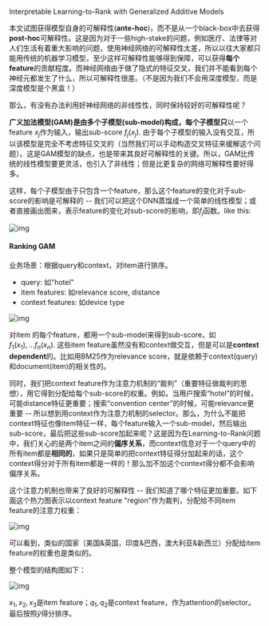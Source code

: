 Interpretable Learning-to-Rank with Generalized Additive
Models

本文试图获得模型自身的可解释性(**ante-hoc**)，而不是从一个black-box中去获得**post-hoc**可解释性。这是因为对于一些high-stake的问题，例如医疗、法律等对人们生活有着重大影响的问题，使用神经网络的可解释性太差，所以以往大家都只能用传统的机器学习模型，至少这样可解释性能够得到保障，可以获得**每个feature**的贡献程度。而神经网络由于做了隐式的特征交叉，我们并不能看到每个神经元都发生了什么，所以可解释性很差。（不是因为我们不会用深度模型，而是深度模型是个黑盒！）

那么，有没有办法利用好神经网络的非线性性，同时保持较好的可解释性呢？

**广义加法模型(GAM)**是由多个子模型(sub-model)构成，每个子模型**只**以一个feature $x_j$作为输入，输出sub-score $f_j(x_j)$. 由于每个子模型的输入没有交互，所以该模型是完全不考虑特征交叉的（当然我们可以手动构造交叉特征来缓解这个问题）。这是GAM模型的缺点，也是带来其良好可解释性的关键。所以，GAM比传统的线性模型要更灵活，也引入了非线性；但是比更复杂的网络可解释性要好得多。

这样，每个子模型由于只包含一个feature，那么这个feature的变化对于sub-score的影响是可解释的 -- 我们可以把这个DNN蒸馏成一个简单的线性模型；或者直接画出图来，表示feature的变化对sub-score的影响，即$f_j$函数。like this:

![img](https://pic1.zhimg.com/80/v2-3594ed4fe3369af35ae1ba58086f9cb1_1440w.png)



#### Ranking GAM

业务场景：根据query和context，对item进行排序。

- query: 如"hotel"
- item features: 如relevance score, distance
- context features: 如device type

![img](https://pic3.zhimg.com/80/v2-0709df207382de3f3883ae1fffbad52a_1440w.png)



对item 的每个feature，都用一个sub-model来得到sub-score，如$f_1(x_1),...f_n(x_n)$. 这些item feature虽然没有和context做交互，但是可以是**context dependent**的。比如用BM25作为relevance score，就是依赖于context(query)和document(item)的相关性的。

同时，我们把context feature作为注意力机制的“裁判”（重要特征做裁判的思想），用它得到分配给每个sub-score的权重。例如，当用户搜索“hotel”的时候，可能distance特征更重要；搜索“convention center”的时候，可能relevance更重要 -- 所以想到用context作为注意力机制的selector。那么，为什么不能把context特征也像item特征一样，每个feature输入一个sub-model，然后输出sub-score，最后把这些sub-score加起来呢？这是因为在Learning-to-Rank问题中，我们关心的是两个item之间的**偏序关系**，而context信息对于一个query中的所有item都是**相同的**，如果只是简单的把context特征得分加起来的话，这个context得分对于所有item都是一样的！那么加不加这个context得分都不会影响偏序关系。

这个注意力机制也带来了良好的可解释性 -- 我们知道了哪个特征更加重要。如下面这个热力图表示以context feature "region"作为裁判，分配给不同item feature的注意力权重：

![img](https://pic2.zhimg.com/80/v2-a27cdf3b1924841bbb18caf6a7a16832_1440w.png)

可以看到，类似的国家（美国&英国，印度&巴西，澳大利亚&新西兰）分配给item feature的权重也是类似的。



整个模型的结构图如下：

![img](https://pica.zhimg.com/80/v2-53c5e09686fdf2dad5fafc6fb4632203_1440w.png)

$x_1, x_2, x_3$是item feature；$q_1,q_2$是context feature，作为attention的selector。最后按照$\hat{y}$得分排序。